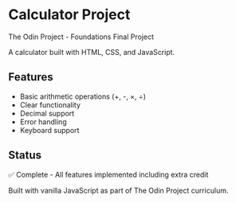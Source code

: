 # Calculator Project

The Odin Project - Foundations Final Project

A calculator built with HTML, CSS, and JavaScript.

## Features
- Basic arithmetic operations (+, -, ×, ÷)
- Clear functionality
- Decimal support
- Error handling
- Keyboard support

## Status
✅ Complete - All features implemented including extra credit

Built with vanilla JavaScript as part of The Odin Project curriculum.
